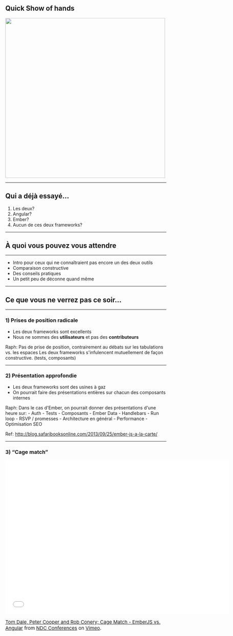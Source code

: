 ## Quick Show of hands

<img src="http://farm2.staticflickr.com/1162/1415120191_2aef20cb08_z.jpg" height="500" />

---

## Qui a déjà essayé…

1. Les deux?
2. Angular?
3. Ember?
4. Aucun de ces deux frameworks?

---

##  À quoi vous pouvez vous attendre

---

- Intro pour ceux qui ne connaîtraient pas encore un des deux outils
- Comparaison constructive
- Des conseils pratiques
- Un petit peu de déconne quand même

---

## Ce que vous ne verrez pas ce soir…

---

### 1) Prises de position radicale

- Les deux frameworks sont excellents
- Nous ne sommes des **utilisateurs** et pas des **contributeurs**

<aside data-markdown class="notes">
  Raph: Pas de prise de position, contrairement au débats sur les tabulations vs. les espaces
  Les deux frameworks s'infulencent mutuellement de façon constructive. (tests, composants)
</aside>

---

### 2) Présentation approfondie

- Les deux frameworks sont des usines à gaz
- On pourrait faire des présentations entières sur chacun des composants internes

<aside data-markdown class="notes">
  Raph: Dans le cas d'Ember, on pourrait donner des présentations d'une heure sur:
    - Auth
    - Tests
    - Composants
    - Ember Data
    - Handlebars
    - Run loop
    - RSVP / promesses
    - Architecture en général
    - Performance
    - Optimisation SEO


  Ref: http://blog.safaribooksonline.com/2013/09/25/ember-js-a-la-carte/
</aside>

---

### 3) “Cage match”

<iframe src="//player.vimeo.com/video/68215606" width="700" height="481" frameborder="0" webkitallowfullscreen mozallowfullscreen allowfullscreen></iframe>

<p style='font-size:15px;'><a href="http://vimeo.com/68215606">Tom Dale, Peter Cooper and Rob Conery; Cage Match - EmberJS vs. Angular</a> from <a href="http://vimeo.com/ndcoslo">NDC Conferences</a> on <a href="https://vimeo.com">Vimeo</a>.</p>

<aside data-markdown class="notes"> </aside>

